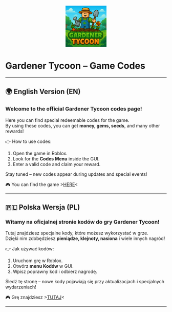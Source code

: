 <p align="center">
  <a href="https://www.roblox.com/share?code=54333ff9a2204d4d8f0dc01b36c5d40a&type=ExperienceDetails&stamp=1759063305969">
    <img src="favicon.png" alt="Gardener Tycoon Logo" width="128">
  </a>
</p>

# Gardener Tycoon – Game Codes

---

## 🌍 English Version (EN)

### Welcome to the official **Gardener Tycoon** codes page!  
Here you can find special redeemable codes for the game.  
By using these codes, you can get **money, gems, seeds**, and many other rewards!  

👉 How to use codes:  
1. Open the game in Roblox.  
2. Look for the **Codes Menu** inside the GUI.  
3. Enter a valid code and claim your reward.  

Stay tuned – new codes appear during updates and special events!  

🎮 You can find the game >[HERE](https://www.roblox.com/share?code=54333ff9a2204d4d8f0dc01b36c5d40a&type=ExperienceDetails&stamp=1759063305969)<  

---

## 🇵🇱 Polska Wersja (PL)

### Witamy na oficjalnej stronie kodów do gry **Gardener Tycoon**!  
Tutaj znajdziesz specjalne kody, które możesz wykorzystać w grze.  
Dzięki nim zdobędziesz **pieniądze, klejnoty, nasiona** i wiele innych nagród!  

👉 Jak używać kodów:  
1. Uruchom grę w Roblox.  
2. Otwórz **menu Kodów** w GUI.  
3. Wpisz poprawny kod i odbierz nagrodę.  

Śledź tę stronę – nowe kody pojawiają się przy aktualizacjach i specjalnych wydarzeniach!  

🎮 Grę znajdziesz >[TUTAJ](https://www.roblox.com/share?code=54333ff9a2204d4d8f0dc01b36c5d40a&type=ExperienceDetails&stamp=1759063305969)<  

---
